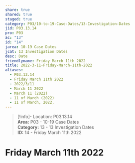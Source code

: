 ```yaml
---  
share: true  
shared: true  
staged: true  
category: P03/10-to-19-Case-Dates/13-Investigation-Dates  
jid: P03.13.14  
pro: P03  
ac: "13"  
id: "14"  
jarea: 10-19 Case Dates  
jcat: 13 Investigation Dates  
desc: Date  
friendlyname: Friday March 11th 2022  
title: 2022-3-11-Friday-March-11th-2022  
aliases:  
  - P03.13.14  
  - Friday March 11th 2022  
  - 2022/3/11  
  - March 11 2022  
  - March 11 (2022)  
  - 11 of March (2022)  
  - 11 of March, 2022,  
---  
```

  
>[!info]- Location: P03.13.14  
>**Area:** P03 - 10-19 Case Dates  
>**Category:** 13 - 13 Investigation Dates  
>**ID:** 14 - Friday March 11th 2022  
  
# Friday March 11th 2022  
